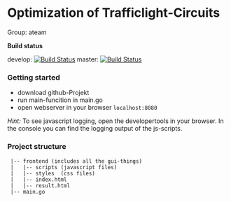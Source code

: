 # Optimization of Trafficlight-Circuits

Group: ateam

**Build status**

develop:
[![Build Status](https://travis-ci.com/ob-algdatii-ss19/leistungsnachweis-ateam.svg?token=4zw9EzexndWUV9DTxZpz&branch=develop)](https://travis-ci.com/ob-algdatii-ss19/leistungsnachweis-ateam)
master:
[![Build Status](https://travis-ci.com/ob-algdatii-ss19/leistungsnachweis-ateam.svg?token=4zw9EzexndWUV9DTxZpz&branch=master)](https://travis-ci.com/ob-algdatii-ss19/leistungsnachweis-ateam)

### Getting started

* download github-Projekt
* run main-funcition in main.go
* open webserver in your browser ```localhost:8080```

*Hint:* To see javascript logging, open the developertools in your browser.
In the console you can find the logging output of the js-scripts.


### Project structure

```
 |-- frontend (includes all the gui-things)
 |   |-- scripts (javascript files)
 |   |-- styles  (css files)
 |   |-- index.html
 |   |-- result.html
 |-- main.go
```

